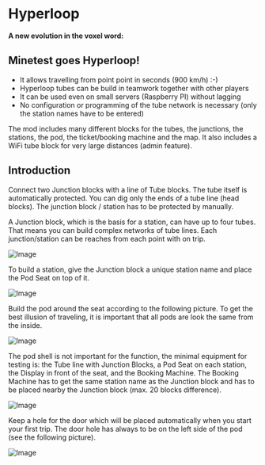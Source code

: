 # Hyperloop

**A new evolution in the voxel word:**

## Minetest goes Hyperloop!

* It allows travelling from point point in seconds (900 km/h) :-)
* Hyperloop tubes can be build in teamwork together with other players
* It can be used even on small servers (Raspberry PI) without lagging
* No configuration or programming of the tube network is necessary (only the station names have to be entered)

The mod includes many different blocks for the tubes, the junctions, the stations, the pod, the ticket/booking machine and the map. It also includes a WiFi tube block for very large distances (admin feature).



## Introduction

Connect two Junction blocks with a line of Tube blocks. The tube itself is automatically protected. You can dig only the ends of a tube line (head blocks). The junction block / station has to be protected by manually.

A Junction block, which is the basis for a station, can have up to four tubes. That means you can build complex networks of tube lines. Each junction/station can be reaches from each point with on trip.

![Image](https://github.com/joe7575/Minetest-Hyperloop/blob/master/img/intro03.png)


To build a station, give the Junction block a unique station name and place the Pod Seat on top of it.

![Image](https://github.com/joe7575/Minetest-Hyperloop/blob/master/img/intro01.png)

Build the pod around the seat according to the following picture. To get the best illusion of traveling, it is important that all pods are look the same from the inside.

![Image](https://github.com/joe7575/Minetest-Hyperloop/blob/master/img/intro04.png)

The pod shell is not important for the function, the minimal equipment for testing is: the Tube line with Junction Blocks, a Pod Seat on each station, the Display in front of the seat, and the Booking Machine. The Booking Machine has to get the same station name as the Junction block and has to be placed nearby the Junction block (max. 20 blocks difference).

![Image](https://github.com/joe7575/Minetest-Hyperloop/blob/master/img/intro02.png)


Keep a hole for the door which will be placed automatically when you start your first trip. The door hole has always to be on the left side of the pod (see the following picture).

![Image](https://github.com/joe7575/Minetest-Hyperloop/blob/master/img/intro05.png)

 

